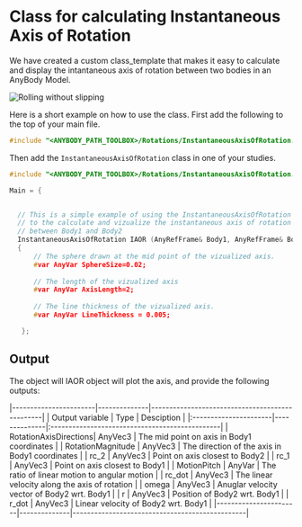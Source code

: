 # Class for calculating Instantaneous Axis of Rotation

We have created a custom class_template that makes it easy to calculate and display the intantaneous axis of rotation between two bodies in an AnyBody Model.

![Rolling without slipping](iaor_ball.gif)

Here is a short example on how to use the class. First add the following to the top of your main file.

```c++
#include "<ANYBODY_PATH_TOOLBOX>/Rotations/InstantaneousAxisOfRotation.any"
```

Then add the `InstantaneousAxisOfRotation` class in one of your studies. 

```c++
#include "<ANYBODY_PATH_TOOLBOX>/Rotations/InstantaneousAxisOfRotation.any"

Main = {


  // This is a simple example of using the InstantaneousAxisOfRotation class
  // to the calculate and vizualize the instantaneous axis of rotation 
  // between Body1 and Body2
  InstantaneousAxisOfRotation IAOR (AnyRefFrame& Body1, AnyRefFrame& Body2) = 
  {
      // The sphere drawn at the mid point of the vizualized axis.
      #var AnyVar SphereSize=0.02;
      
      // The length of the vizualized axis
      #var AnyVar AxisLength=2;
  
      // The line thickness of the vizualized axis.
      #var AnyVar LineThickness = 0.005;       

   };
```

## Output

The object will IAOR object will plot the axis, and provide the following outputs:

|-----------------------|--------------|------------------------------------------------|
| Output variable       | Type         | Desciption                                     |
|:----------------------|--------------|:-----------------------------------------------|
| RotationAxisDirections| AnyVec3      | The mid point on axis in Body1 coordinates     |
| RotationMagnitude     | AnyVec3      | The direction of the axis in Body1 coordinates |
| rc_2                  | AnyVec3      | Point on axis closest to Body2                 |
| rc_1                  | AnyVec3      | Point on axis closest to Body1                 |
| MotionPitch           | AnyVar       | The ratio of linear motion to angular motion   |
| rc_dot                | AnyVec3      | The linear velocity along the axis of rotation |
| omega                 | AnyVec3      | Anuglar velocity vector of Body2 wrt. Body1    |
| r                     | AnyVec3      | Position of Body2 wrt. Body1                   |
| r_dot                 | AnyVec3      | Linear velocity of Body2 wrt. Body1            |
|-----------------------|--------------|------------------------------------------------| 
